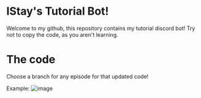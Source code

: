 # IStay's Tutorial Bot!

Welcome to my github, this repository contains my tutorial discord bot! Try not to copy the code, as you aren't learning. 

# The code

Choose a branch for any episode for that updated code! 

Example: ![image](https://user-images.githubusercontent.com/59381835/83589891-6241f580-a509-11ea-86a7-5e846d4089a8.png)